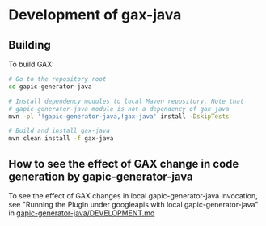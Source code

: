 # Development of gax-java

## Building

To build GAX:

```sh
# Go to the repository root
cd gapic-generator-java

# Install dependency modules to local Maven repository. Note that
# gapic-generator-java module is not a dependency of gax-java
mvn -pl '!gapic-generator-java,!gax-java' install -DskipTests

# Build and install gax-java
mvn clean install -f gax-java
```

## How to see the effect of GAX change in code generation by gapic-generator-java

To see the effect of GAX changes in local gapic-generator-java invocation, see
"Running the Plugin under googleapis with local gapic-generator-java" in
[gapic-generator-java/DEVELOPMENT.md](../gapic-generator-java/DEVELOPMENT.md)
